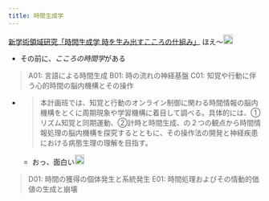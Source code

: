 ```yaml
---
title: 時間生成学
---
```


[新学術領域研究「時間生成学 時を生み出すこころの仕組み」](https://www.chronogenesis.org/)
ほえ〜<img src='https://scrapbox.io/api/pages/blu3mo-public/blu3mo/icon' alt='blu3mo.icon' height="19.5"/>

* その前に、*こころの時間学*がある

 > 
 > A01: 言語による時間生成
 > B01: 時の流れの神経基盤
 > C01: 知覚や行動に伴う心的時間の脳内機構とその操作

* 
   > 
   > 本計画班では、知覚と行動のオンライン制御に関わる時間情報の脳内機構をとくに周期現象や学習機構に着目して調べる。具体的には、①リズム知覚と同期運動、②計時と時間生成、の２つの観点から時間情報処理の脳内機構を探究するとともに、その操作法の開発と神経疾患における病態生理の理解を目指す。
  
  * おっ、面白い<img src='https://scrapbox.io/api/pages/blu3mo-public/blu3mo/icon' alt='blu3mo.icon' height="19.5"/>

 > 
 > D01: 時間の獲得の個体発生と系統発生
 > E01: 時間処理およびその情動的価値の生成と崩壊
